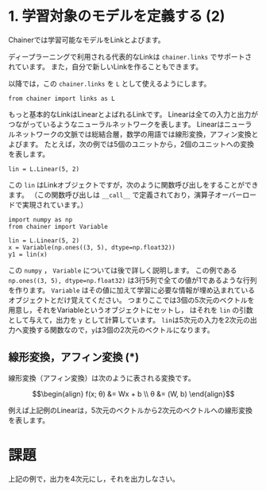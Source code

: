 # 1. 学習対象のモデルを定義する (2)

Chainerでは学習可能なモデルをLinkとよびます。

ディープラーニングで利用される代表的なLinkは `chainer.links` でサポートされています。
また，自分で新しいLinkを作ることもできます。

以降では，この `chainer.links` を `L` として使えるようにします。


```
from chainer import links as L
```

もっと基本的なLinkはLinearとよばれるLinkです。
Linearは全ての入力と出力がつながっているようなニューラルネットワークを表します。
Linearはニューラルネットワークの文脈では総結合層，数学の用語では線形変換，アフィン変換とよびます。
たとえば，次の例では5個のユニットから，2個のユニットへの変換を表します。

```
lin = L.Linear(5, 2)
```

この `lin` はLinkオブジェクトですが，次のように関数呼び出しをすることができます。
（この関数呼び出しは `__call__` で定義されており，演算子オーバーロードで実現されています。）

```
import numpy as np
from chainer import Variable

lin = L.Linear(5, 2)
x = Variable(np.ones((3, 5), dtype=np.float32))
y1 = lin(x)
```

この `numpy` ， `Variable` については後で詳しく説明します。
この例である`np.ones((3, 5), dtype=np.float32)` は3行5列で全ての値が1であるような行列を作ります。
`Variable` はその値に加えて学習に必要な情報が埋め込まれているオブジェクトとだけ覚えてください。
つまりここでは3個の5次元のベクトルを用意し，それをVariableというオブジェクトにセットし，
はそれを `lin` の引数として与えて，出力を `y` として計算しています。
`lin`は5次元の入力を2次元の出力へ変換する関数なので，`y`は3個の2次元のベクトルになります。


## 線形変換，アフィン変換 (*)

線形変換（アフィン変換）は次のように表される変換です。

```math
\begin{align}
f(x; θ) &= Wx + b \\
θ &= (W, b)
\end{align}
```

例えば上記例のLinearは，5次元のベクトルから2次元のベクトルへの線形変換を表します。

# 課題

上記の例で，出力を4次元にし，それを出力しなさい。

